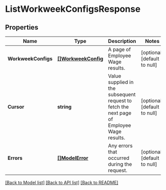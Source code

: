# ListWorkweekConfigsResponse

## Properties
Name | Type | Description | Notes
------------ | ------------- | ------------- | -------------
**WorkweekConfigs** | [**[]WorkweekConfig**](WorkweekConfig.md) | A page of Employee Wage results. | [optional] [default to null]
**Cursor** | **string** | Value supplied in the subsequent request to fetch the next page of Employee Wage results. | [optional] [default to null]
**Errors** | [**[]ModelError**](Error.md) | Any errors that occurred during the request. | [optional] [default to null]

[[Back to Model list]](../README.md#documentation-for-models) [[Back to API list]](../README.md#documentation-for-api-endpoints) [[Back to README]](../README.md)

